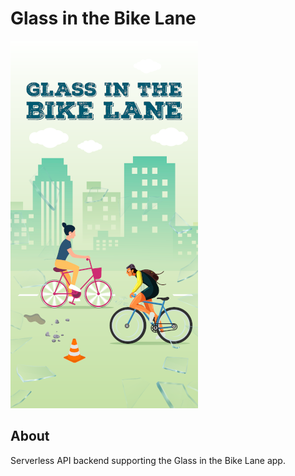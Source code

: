 # Glass in the Bike Lane

![Splash Screen](/splash-gitbl-sm.png "Glass in the Bike Lane")

## About
Serverless API backend supporting the Glass in the Bike Lane app.
